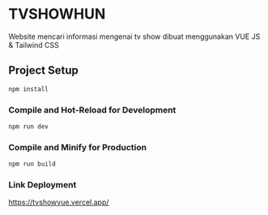 # TVSHOWHUN

Website mencari informasi mengenai tv show dibuat menggunakan VUE JS & Tailwind CSS

## Project Setup

```sh
npm install
```

### Compile and Hot-Reload for Development

```sh
npm run dev
```

### Compile and Minify for Production

```sh
npm run build
```

### Link Deployment

https://tvshowvue.vercel.app/
